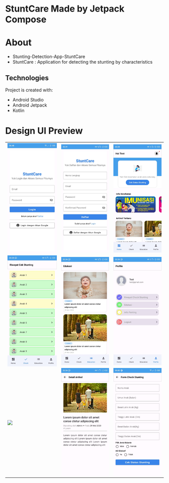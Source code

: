 # StuntCare Made by Jetpack Compose

# About 
- Stunting-Detection-App-StuntCare
- StuntCare : Application for detecting the stunting by characteristics

## Technologies ##
Project is created with:
*  Android Studio
*  Android Jetpack 
*  Kotlin

# Design UI Preview

<table>
   <tr>
      <td><img src="screenshots/login.jpeg" width="200px" align="center"></td>
      <td><img src="screenshots/register.jpeg" width="200px" align="center"></td>
      <td><img src="screenshots/home.jpeg" width="200px" align="center"></td>
   </tr> 
    <tr>
      <td><img src="screenshots/check.jpeg" width="200px" align="center"></td>
      <td><img src="screenshots/education.jpeg" width="200px" align="center"></td>
      <td><img src="screenshots/profile.jpeg" width="200px" align="center"></td>
   </tr> 
 <tr>
      <td><img src="screenshots/detail_check.gif" width="200px" align="center"></td>
      <td><img src="screenshots/detail_education.jpeg" width="200px" align="center"></td>
      <td><img src="screenshots/form_check.jpeg" width="200px" align="center"></td>
   </tr> 
</table>
